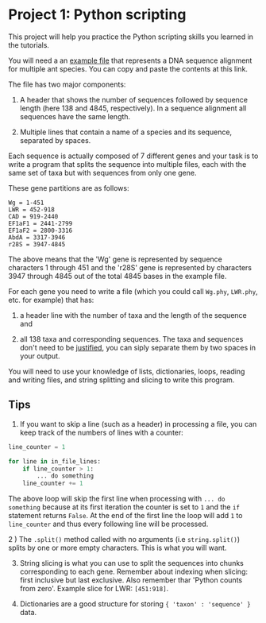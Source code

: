 # Project 1: Python scripting
This project will help you practice the Python scripting skills you learned in the tutorials.

You will need a an [example file](https://raw.githubusercontent.com/marekborowiec/teaching/master/files/ponerine.phy) that represents a DNA sequence alignment for multiple ant species. You can copy and paste the contents at this link.

The file has two major components:

1) A header that shows the number of sequences followed by sequence length (here 138 and 4845, respectively). In a sequence alignment all sequences have the same length.

2) Multiple lines that contain a name of a species and its sequence, separated by spaces.

Each sequence is actually composed of 7 different genes and your task is to write a program that splits the sequence into multiple files, each with the same set of taxa but with sequences from only one gene.

These gene partitions are as follows:
```
Wg = 1-451
LWR = 452-918
CAD = 919-2440
EF1aF1 = 2441-2799
EF1aF2 = 2800-3316
AbdA = 3317-3946
r28S = 3947-4845
```
The above means that the 'Wg' gene is represented by sequence characters 1 through 451 and the 'r28S' gene is represented by characters 3947 through 4845 out of the total 4845 bases in the example file.

For each gene you need to write a file (which you could call `Wg.phy`, `LWR.phy`, etc. for example) that has:

1) a header line with the number of taxa and the length of the sequence and

2) all 138 taxa and corresponding sequences. The taxa and sequences don't need to be [justified](http://en.wikipedia.org/wiki/Typographic_alignment), you can siply separate them by two spaces in your output.

You will need to use your knowledge of lists, dictionaries, loops, reading and writing files, and string splitting and slicing to write this program.

## Tips

1) If you want to skip a line (such as a header) in processing a file, you can keep track of the numbers of lines with a counter:
```python
line_counter = 1

for line in in_file_lines:
    if line_counter > 1:
        ... do something
    line_counter += 1
```
The above loop will skip the first line when processing with `... do something` because at its first iteration the counter is set to `1` and the `if` statement returns `False`. At the end of the first line the loop will add `1` to `line_counter` and thus every following line will be processed.

2 ) The `.split()` method called with no arguments (i.e `string.split()`) splits by one or more empty characters. This is what you will want.

3) String slicing is what you can use to split the sequences into chunks corresponding to each gene. Remember about indexing when slicing: first inclusive but last exclusive. Also remember thar 'Python counts from zero'. Example slice for LWR: `[451:918]`.

4) Dictionaries are a good structure for storing `{ 'taxon' : 'sequence' }` data.
